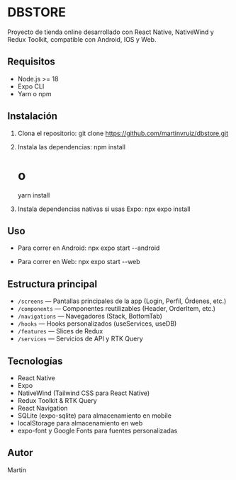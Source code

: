 # DBSTORE

Proyecto de tienda online desarrollado con React Native, NativeWind y Redux Toolkit, compatible con Android, IOS y Web.

## Requisitos

- Node.js >= 18
- Expo CLI
- Yarn o npm

## Instalación

1. Clona el repositorio:
   git clone https://github.com/martinvruiz/dbstore.git

2. Instala las dependencias:
   npm install
   # o
   yarn install

3. Instala dependencias nativas si usas Expo:
   npx expo install

## Uso

- Para correr en Android:
   npx expo start --android

- Para correr en Web:
   npx expo start --web

## Estructura principal

- `/screens` — Pantallas principales de la app (Login, Perfil, Órdenes, etc.)
- `/components` — Componentes reutilizables (Header, OrderItem, etc.)
- `/navigations` — Navegadores (Stack, BottomTab)
- `/hooks` — Hooks personalizados (useServices, useDB)
- `/features` — Slices de Redux
- `/services` — Servicios de API y RTK Query

## Tecnologías

- React Native
- Expo
- NativeWind (Tailwind CSS para React Native)
- Redux Toolkit & RTK Query
- React Navigation
- SQLite (expo-sqlite) para almacenamiento en mobile
- localStorage para almacenamiento en web
- expo-font y Google Fonts para fuentes personalizadas

## Autor

Martin